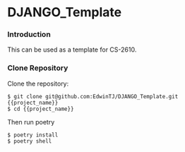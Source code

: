 # DJANGO_Template

### Introduction

This can be used as a template for CS-2610.

### Clone Repository

Clone the repository:

    $ git clone git@github.com:EdwinTJ/DJANGO_Template.git {{project_name}}
    $ cd {{project_name}}
    
Then run poetry

    $ poetry install
    $ poetry shell
    
